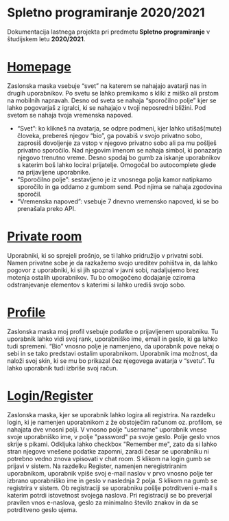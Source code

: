 # Spletno programiranje 2020/2021

Dokumentacija lastnega projekta pri predmetu **Spletno programiranje** v študijskem letu **2020/2021**.

# [Homepage](../index.html) 
Zaslonska maska vsebuje “svet” na katerem se nahajajo avatarji nas in drugih uporabnikov. Po svetu se lahko premikamo s kliki z miško ali prstom na mobilnih napravah. Desno od sveta se nahaja “sporočilno polje” kjer se lahko pogovarjaš z igralci, ki se nahajajo v tvoji neposredni bližini. Pod svetom se nahaja tvoja vremenska napoved.
* “Svet”: ko klikneš na avatarja, se odpre podmeni, kjer lahko utišaš(mute) človeka, prebereš njegov “bio”, ga povabiš v svojo privatno sobo, zaprosiš dovoljenje za vstop v njegovo privatno sobo ali pa mu pošlješ privatno sporočilo. Nad njegovim imenom se nahaja simbol, ki ponazarja njegovo trenutno vreme. Desno spodaj bo gumb za iskanje uporabnikov s katerim boš lahko lociral prijatelje. Omogočal bo autocomplete glede na prijavljene uporabnike.
* “Sporočilno polje”: sestavljeno je iz vnosnega polja kamor natipkamo sporočilo in ga oddamo z gumbom send. Pod njima se nahaja zgodovina sporočil.
* “Vremenska napoved”: vsebuje 7 dnevno vremensko napoved, ki se bo prenašala preko API.

# [Private room](../private.html) 
Uporabniki, ki so sprejeli prošnjo, se ti lahko pridružijo v privatni sobi. Namen privatne sobe je da razkažemo svojo ureditev pohištva in, da lahko pogovor z uporabniki, ki si jih spoznal v javni sobi, nadaljujemo brez motenja ostalih uporabnikov. Tu bo omogočeno dodajanje oziroma odstranjevanje elementov s katerimi si lahko urediš svojo sobo. 

# [Profile](../profile.html) 
Zaslonska maska moj profil vsebuje podatke o prijavljenem uporabniku. Tu uporabnik lahko vidi svoj rank, uporabniško ime, email in geslo, ki ga lahko tudi spremeni. “Bio” vnosno polje je namenjeno, da uporabnik pove nekaj o sebi in se tako predstavi ostalim uporabnikom. Uporabnik ima možnost, da naloži svoj skin, ki se mu bo prikazal čez njegovega avatarja v “svetu”. Tu lahko uporabnik tudi izbriše svoj račun.

# [Login/Register](../register.html) 
Zaslonska maska, kjer se uporabnik lahko logira ali registrira. Na razdelku login, ki je namenjen uporabnikom z že obstoječim računom oz. profilom, se nahajata dve vnosni polji. V vnosno polje "username" uporabnik vnese svoje uporabniško ime, v polje "password" pa svoje geslo. Polje geslo vnos skrije s pikami. Odkljuka lahko checkbox "Remember me", zato da si lahko stran njegove vnešene podatke zapomni, zaradi česar se uporabniku ni potrebno vedno znova vpisovati v chat room. S klikom na login gumb se prijavi v sistem. 
Na razdelku Register, namenjen neregistriranim uporabnikom, uporabnik vpiše svoj e-mail naslov v prvo vnosno polje ter izbrano uporabniško ime in geslo v naslednja 2 polja. S klikom na gumb se registrira v sistem. 
Ob registraciji se uporabniku pošlje potrditveni e-mail s katerim potrdi istovetnost svojega naslova.
Pri registraciji se bo preverjal pravilen vnos e-naslova, geslo za minimalno število znakov in da se potrditveno geslo ujema.
